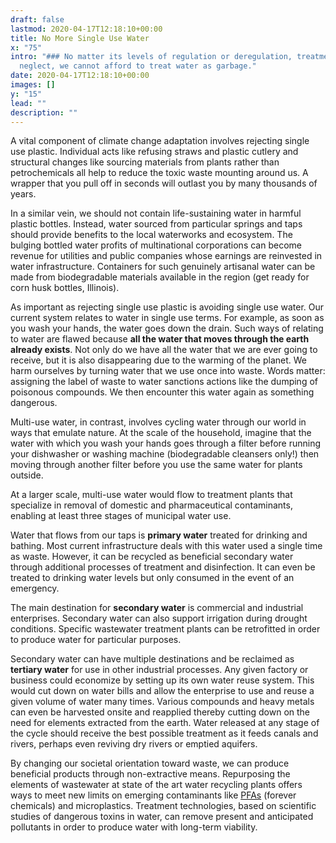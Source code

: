 ```yaml
---
draft: false
lastmod: 2020-04-17T12:18:10+00:00
title: No More Single Use Water
x: "75"
intro: "### No matter its levels of regulation or deregulation, treatment or
  neglect, we cannot afford to treat water as garbage."
date: 2020-04-17T12:18:10+00:00
images: []
y: "15"
lead: ""
description: ""
---
```

A vital component of climate change adaptation involves rejecting single use plastic. Individual acts like refusing straws and plastic cutlery and structural changes like sourcing materials from plants rather than petrochemicals all help to reduce the toxic waste mounting around us. A wrapper that you pull off in seconds will outlast you by many thousands of years.

In a similar vein, we should not contain life-sustaining water in harmful plastic bottles. Instead, water sourced from particular springs and taps should provide benefits to the local waterworks and ecosystem. The bulging bottled water profits of multinational corporations can become revenue for utilities and public companies whose earnings are reinvested in water infrastructure. Containers for such genuinely artisanal water can be made from biodegradable materials available in the region (get ready for corn husk bottles, Illinois).

As important as rejecting single use plastic is avoiding single use water. Our current system relates to water in single use terms. For example, as soon as you wash your hands, the water goes down the drain. Such ways of relating to water are flawed because **all the water that moves through the earth already exists**. Not only do we have all the water that we are ever going to receive, but it is also disappearing due to the warming of the planet. We harm ourselves by turning water that we use once into waste. Words matter: assigning the label of waste to water sanctions actions like the dumping of poisonous compounds. We then encounter this water again as something dangerous.

Multi-use water, in contrast, involves cycling water through our world in ways that emulate nature. At the scale of the household, imagine that the water with which you wash your hands goes through a filter before running your dishwasher or washing machine (biodegradable cleansers only!) then moving through another filter before you use the same water for plants outside.

At a larger scale, multi-use water would flow to treatment plants that specialize in removal of domestic and pharmaceutical contaminants, enabling at least three stages of municipal water use.

Water that flows from our taps is **primary water** treated for drinking and bathing. Most current infrastructure deals with this water used a single time as waste. However, it can be recycled as beneficial secondary water through additional processes of treatment and disinfection. It can even be treated to drinking water levels but only consumed in the event of an emergency.

The main destination for **secondary water** is commercial and industrial enterprises. Secondary water can also support irrigation during drought conditions. Specific wastewater treatment plants can be retrofitted in order to produce water for particular purposes.

Secondary water can have multiple destinations and be reclaimed as **tertiary water** for use in other industrial processes. Any given factory or business could economize by setting up its own water reuse system. This would cut down on water bills and allow the enterprise to use and reuse a given volume of water many times. Various compounds and heavy metals can even be harvested onsite and reapplied thereby cutting down on the need for elements extracted from the earth. Water released at any stage of the cycle should receive the best possible treatment as it feeds canals and rivers, perhaps even reviving dry rivers or emptied aquifers.

By changing our societal orientation toward waste, we can produce beneficial products through non-extractive means. Repurposing the elements of wastewater at state of the art water recycling plants offers ways to meet new limits on emerging contaminants like [PFAs](https://www.chicagotribune.com/news/environment/ct-pfas-sludge-illinois-farmland-20220731-7xqijchadfhilbvkut3ndw5uja-story.html) (forever chemicals) and microplastics. Treatment technologies, based on scientific studies of dangerous toxins in water, can remove present and anticipated pollutants in order to produce water with long-term viability.